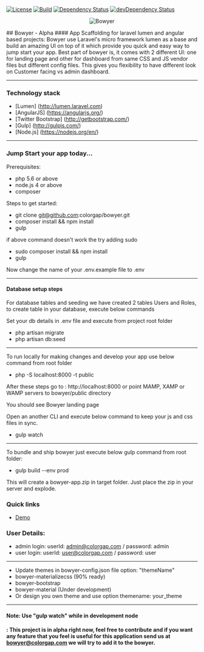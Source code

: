 
[![License](https://poser.pugx.org/colorgap/bowyer/license.svg)](https://packagist.org/packages/colorgap/bowyer)
[![Build](https://api.travis-ci.org/colorgap/bowyer.svg)](https://travis-ci.org/colorgap/bowyer)
[![Dependency Status](https://david-dm.org/colorgap/bowyer.svg)](https://david-dm.org/colorgap/bowyer)
[![devDependency Status](https://david-dm.org/colorgap/bowyer/dev-status.svg)](https://david-dm.org/colorgap/bowyer#info=devDependencies)

<p align="center">
<img src="https://raw.githubusercontent.com/colorgap/bowyer/master/public/images/bowyer-75.png" alt="Bowyer"/>
</p>
## Bowyer - Alpha
#### App Scaffolding for laravel lumen and angular based projects:
Bowyer use Laravel's micro framework lumen as a base and build an amazing UI on top of it which provide you quick and easy way to jump start your app.
Best part of bowyer is, it comes with 2 different UI: one for landing page and other for dashboard from same CSS and JS vendor files but different config files. This gives you flexibility to have different look on Customer facing vs admin dashboard.

------------------
### Technology stack
- [Lumen] (http://lumen.laravel.com)
- [AngularJS] (https://angularjs.org/)
- [Twitter Bootstrap] (http://getbootstrap.com/)
- [Gulp] (http://gulpjs.com/)
- [Node.js] (https://nodejs.org/en/)

------------------
### Jump Start your app today...
Prerequisites:
- php 5.6 or above
- node.js 4 or above
- composer

Steps to get started:
- git clone git@github.com:colorgap/bowyer.git
- composer install && npm install
- gulp

if above command doesn't work the try adding sudo
- sudo composer install && npm install
- gulp

Now change the name of your .env.example file to .env

------------------
#### Database setup steps
For database tables and seeding we have created 2 tables Users and Roles, to create table in your database, execute below commands

Set your db details in .env file and execute from project root folder
- php artisan migrate
- php artisan db:seed

------------------
To run locally for making changes and develop your app use below command from root folder
- php -S localhost:8000 -t public

After these steps go to : http://localhost:8000 or point MAMP, XAMP or WAMP servers to bowyer/public directory

You should see Bowyer landing page

Open an another CLI and execute below command to keep your js and css files in sync.
- gulp watch


------------------
To bundle and ship bowyer just execute below gulp command from root folder:
- gulp build --env prod

This will create a bowyer-app.zip in target folder. Just place the zip in your server and explode.

### Quick links
- [Demo](http://bowyer.colorgap.com/)

### User Details:
- admin login: userId: admin@colorgap.com / password: admin
- user login: userId: user@colorgap.com / password: user

---------------
- Update themes in bowyer-config.json file
    option: "themeName"
- bowyer-materializecss (90% ready)
- bowyer-bootstrap
- bowyer-material (Under development)
- Or design you own theme and use option themename: your_theme

------------------
#### Note: Use "gulp watch" while in development node
####     : This project is in alpha right now, feel free to contribute and if you want any feature that you feel is useful for this application send us at bowyer@colorgap.com we will try to add it to the bowyer.
